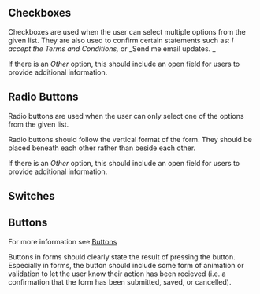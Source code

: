 ## 

## Checkboxes

Checkboxes are used when the user can select multiple options from the given list. They are also used to confirm certain statements such as: _I accept the Terms and Conditions,_ or _Send me email updates. _

If there is an _Other_ option, this should include an open field for users to provide additional information. 

## 

## Radio Buttons

Radio buttons are used when the user can only select one of the options from the given list. 

Radio buttons should follow the vertical format of the form. They should be placed beneath each other rather than beside each other.

If there is an _Other_ option, this should include an open field for users to provide additional information. 

## Switches

## Buttons

For more information see [Buttons](https://www.gitbook.com/book/gctools-outilsgc/-gcdigital-design-system/edit#/edit/master/buttons.md?_k=1dnju1)

Buttons in forms should clearly state the result of pressing the button. Especially in forms, the button should include some form of animation or validation to let the user know their action has been recieved \(i.e. a confirmation that the form has been submitted, saved, or cancelled\).

